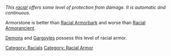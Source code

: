 *This [racial](:Category:_Racials "wikilink") offers some level of
protection from damage. It is automatic and continuous.*

Armorstone is better than [Racial
Armorbark](Racial_Armorbark "wikilink") and worse than [Racial
Armorancient](Racial_Armorancient "wikilink").

[Demons](Demons "wikilink") and [Gargoyles](Gargoyles "wikilink")
possess this level of racial armor.

[Category: Racials](Category:_Racials "wikilink") [Category: Racial
Armor](Category:_Racial_Armor "wikilink")
